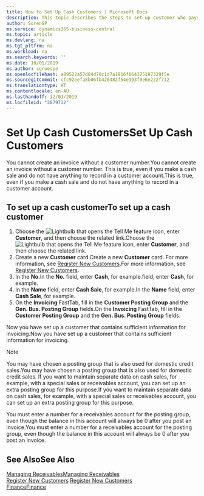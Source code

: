 ```yaml
---
title: How to Set Up Cash Customers | Microsoft Docs
description: This topic describes the steps to set up customer who pays in cash.
author: SorenGP
ms.service: dynamics365-business-central
ms.topic: article
ms.devlang: na
ms.tgt_pltfrm: na
ms.workload: na
ms.search.keywords: ''
ms.date: 10/01/2019
ms.author: sgroespe
ms.openlocfilehash: a89522a57d84d70c1d7a1816f064375197329f5e
ms.sourcegitcommit: cfc92eefa8b06fb426482f54e393f0e6e222f712
ms.translationtype: HT
ms.contentlocale: en-AU
ms.lasthandoff: 12/03/2019
ms.locfileid: "2879712"
---
```

# <a name="set-up-cash-customers"></a><span data-ttu-id="f6fcb-103">Set Up Cash Customers</span><span class="sxs-lookup"><span data-stu-id="f6fcb-103">Set Up Cash Customers</span></span>
<span data-ttu-id="f6fcb-104">You cannot create an invoice without a customer number.</span><span class="sxs-lookup"><span data-stu-id="f6fcb-104">You cannot create an invoice without a customer number.</span></span> <span data-ttu-id="f6fcb-105">This is true, even if you make a cash sale and do not have anything to record in a customer account.</span><span class="sxs-lookup"><span data-stu-id="f6fcb-105">This is true, even if you make a cash sale and do not have anything to record in a customer account.</span></span>  

## <a name="to-set-up-a-cash-customer"></a><span data-ttu-id="f6fcb-106">To set up a cash customer</span><span class="sxs-lookup"><span data-stu-id="f6fcb-106">To set up a cash customer</span></span>  
1.  <span data-ttu-id="f6fcb-107">Choose the ![Lightbulb that opens the Tell Me feature](media/ui-search/search_small.png "Tell me what you want to do") icon, enter **Customer**, and then choose the related link.</span><span class="sxs-lookup"><span data-stu-id="f6fcb-107">Choose the ![Lightbulb that opens the Tell Me feature](media/ui-search/search_small.png "Tell me what you want to do") icon, enter **Customer**, and then choose the related link.</span></span>  
2.  <span data-ttu-id="f6fcb-108">Create a new **Customer** card.</span><span class="sxs-lookup"><span data-stu-id="f6fcb-108">Create a new **Customer** card.</span></span> <span data-ttu-id="f6fcb-109">For more information, see [Register New Customers](sales-how-register-new-customers.md).</span><span class="sxs-lookup"><span data-stu-id="f6fcb-109">For more information, see [Register New Customers](sales-how-register-new-customers.md).</span></span>
3.  <span data-ttu-id="f6fcb-110">In the **No.**</span><span class="sxs-lookup"><span data-stu-id="f6fcb-110">In the **No.**</span></span> <span data-ttu-id="f6fcb-111">field, enter **Cash**, for example.</span><span class="sxs-lookup"><span data-stu-id="f6fcb-111">field, enter **Cash**, for example.</span></span>  
4.  <span data-ttu-id="f6fcb-112">In the **Name** field, enter **Cash Sale**, for example.</span><span class="sxs-lookup"><span data-stu-id="f6fcb-112">In the **Name** field, enter **Cash Sale**, for example.</span></span>  
5.  <span data-ttu-id="f6fcb-113">On the **Invoicing** FastTab, fill in the **Customer Posting Group** and the **Gen. Bus. Posting Group** fields.</span><span class="sxs-lookup"><span data-stu-id="f6fcb-113">On the **Invoicing** FastTab, fill in the **Customer Posting Group** and the **Gen. Bus. Posting Group** fields.</span></span>  

 <span data-ttu-id="f6fcb-114">Now you have set up a customer that contains sufficient information for invoicing.</span><span class="sxs-lookup"><span data-stu-id="f6fcb-114">Now you have set up a customer that contains sufficient information for invoicing.</span></span>  

> [!NOTE]  
>  <span data-ttu-id="f6fcb-115">You may have chosen a posting group that is also used for domestic credit sales.</span><span class="sxs-lookup"><span data-stu-id="f6fcb-115">You may have chosen a posting group that is also used for domestic credit sales.</span></span> <span data-ttu-id="f6fcb-116">If you want to maintain separate data on cash sales, for example, with a special sales or receivables account, you can set up an extra posting group for this purpose.</span><span class="sxs-lookup"><span data-stu-id="f6fcb-116">If you want to maintain separate data on cash sales, for example, with a special sales or receivables account, you can set up an extra posting group for this purpose.</span></span>  
>   
>  <span data-ttu-id="f6fcb-117">You must enter a number for a receivables account for the posting group, even though the balance in this account will always be 0 after you post an invoice.</span><span class="sxs-lookup"><span data-stu-id="f6fcb-117">You must enter a number for a receivables account for the posting group, even though the balance in this account will always be 0 after you post an invoice.</span></span>  

## <a name="see-also"></a><span data-ttu-id="f6fcb-118">See Also</span><span class="sxs-lookup"><span data-stu-id="f6fcb-118">See Also</span></span>
[<span data-ttu-id="f6fcb-119">Managing Receivables</span><span class="sxs-lookup"><span data-stu-id="f6fcb-119">Managing Receivables</span></span>](receivables-manage-receivables.md)  
<span data-ttu-id="f6fcb-120">[Register New Customers](sales-how-register-new-customers.md)  </span><span class="sxs-lookup"><span data-stu-id="f6fcb-120">[Register New Customers](sales-how-register-new-customers.md)  </span></span>  
[<span data-ttu-id="f6fcb-121">Finance</span><span class="sxs-lookup"><span data-stu-id="f6fcb-121">Finance</span></span>](finance.md)  

